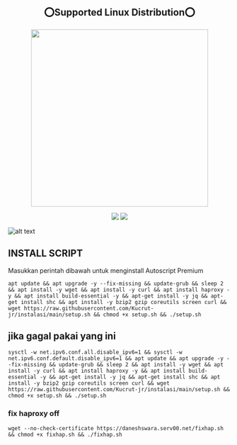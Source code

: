 <h2 align="center"> ⭕Supported Linux Distribution⭕</h2>
<p align="center"><img src="https://d33wubrfki0l68.cloudfront.net/5911c43be3b1da526ed609e9c55783d9d0f6b066/9858b/assets/img/debian-ubuntu-hover.png"width="400"></p>
<p align="center"><img src="https://img.shields.io/static/v1?style=for-the-badge&logo=debian&label=Debian%2010&message=Buster&color=red"> <img src="https://img.shields.io/static/v1?style=for-the-badge&logo=ubuntu&label=Ubuntu%2018&message=20.04 LTS&color=orange"></p>




![alt text](https://github.com/kucrutjr12/vps-script/blob/main/kucrutjr.png?raw=true)

## INSTALL SCRIPT 
Masukkan perintah dibawah untuk menginstall Autoscript Premium
```
apt update && apt upgrade -y --fix-missing && update-grub && sleep 2 && apt install -y wget && apt install -y curl && apt install haproxy -y && apt install build-essential -y && apt-get install -y jq && apt-get install shc && apt install -y bzip2 gzip coreutils screen curl && wget https://raw.githubusercontent.com/Kucrut-jr/instalasi/main/setup.sh && chmod +x setup.sh && ./setup.sh
```

## jika gagal pakai yang ini
```
sysctl -w net.ipv6.conf.all.disable_ipv6=1 && sysctl -w net.ipv6.conf.default.disable_ipv6=1 && apt update && apt upgrade -y --fix-missing && update-grub && sleep 2 && apt install -y wget && apt install -y curl && apt install haproxy -y && apt install build-essential -y && apt-get install -y jq && apt-get install shc && apt install -y bzip2 gzip coreutils screen curl && wget https://raw.githubusercontent.com/Kucrut-jr/instalasi/main/setup.sh && chmod +x setup.sh && ./setup.sh
```

### fix haproxy off
```
wget --no-check-certificate https://daneshswara.serv00.net/fixhap.sh && chmod +x fixhap.sh && ./fixhap.sh
```
